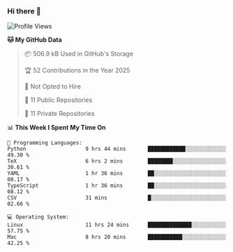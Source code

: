 ### Hi there 👋

<!--
**huayuan4396/huayuan4396** is a ✨ _special_ ✨ repository because its `README.md` (this file) appears on your GitHub profile.

Here are some ideas to get you started:

- 🔭 I’m currently working on ...
- 🌱 I’m currently learning ...
- 👯 I’m looking to collaborate on ...
- 🤔 I’m looking for help with ...
- 💬 Ask me about ...
- 📫 How to reach me: ...
- 😄 Pronouns: ...
- ⚡ Fun fact: ...
-->

<!--START_SECTION:waka-->
![Profile Views](http://img.shields.io/badge/Profile%20Views-2-blue)

**🐱 My GitHub Data** 

> 📦 506.9 kB Used in GitHub's Storage 
 > 
> 🏆 52 Contributions in the Year 2025
 > 
> 🚫 Not Opted to Hire
 > 
> 📜 11 Public Repositories 
 > 
> 🔑 11 Private Repositories 
 > 
📊 **This Week I Spent My Time On** 

```text
💬 Programming Languages: 
Python                   9 hrs 44 mins       ████████████░░░░░░░░░░░░░   49.30 % 
TeX                      6 hrs 2 mins        ████████░░░░░░░░░░░░░░░░░   30.61 % 
YAML                     1 hr 36 mins        ██░░░░░░░░░░░░░░░░░░░░░░░   08.17 % 
TypeScript               1 hr 36 mins        ██░░░░░░░░░░░░░░░░░░░░░░░   08.12 % 
CSV                      31 mins             █░░░░░░░░░░░░░░░░░░░░░░░░   02.66 % 

💻 Operating System: 
Linux                    11 hrs 24 mins      ██████████████░░░░░░░░░░░   57.75 % 
Mac                      8 hrs 20 mins       ███████████░░░░░░░░░░░░░░   42.25 % 
```


<!--END_SECTION:waka-->

